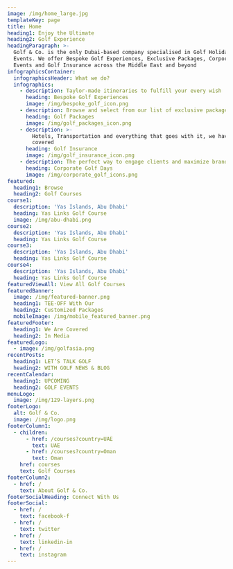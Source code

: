 ```yaml
---
image: /img/home_large.jpg
templateKey: page
title: Home
heading1: Enjoy the Ultimate
heading2: Golf Experience
headingParagraph: >-
  Golf & Co. is the only Dubai-based company specialised in Golf Holidays and
  Events. We offer Bespoke Golf Experiences, Exclusive Packages, Corporate
  Events and Golf Insurance across the Middle East and beyond
infographicsContainer:
  infographicsHeader: What we do?
  infographics:
    - description: Taylor-made itineraries to fulfill your every wish
      heading: Bespoke Golf Experiences
      image: /img/bespoke_golf_icon.png
    - description: Browse and select from our list of exclusive packages
      heading: Golf Packages
      image: /img/golf_packages_icon.png
    - description: >-
        Hotels, Transportation and everything that goes with it, we have it all
        covered
      heading: Golf Insurance
      image: /img/golf_insurance_icon.png
    - description: The perfect way to engage clients and maximize brand value
      heading: Corporate Golf Days
      image: /img/corporate_golf_icons.png
featured:
  heading1: Browse
  heading2: Golf Courses
course1:
  description: 'Yas Islands, Abu Dhabi'
  heading: Yas Links Golf Course
  image: /img/abu-dhabi.png
course2:
  description: 'Yas Islands, Abu Dhabi'
  heading: Yas Links Golf Course
course3:
  description: 'Yas Islands, Abu Dhabi'
  heading: Yas Links Golf Course
course4:
  description: 'Yas Islands, Abu Dhabi'
  heading: Yas Links Golf Course
featuredViewAll: View All Golf Courses
featuredBanner:
  image: /img/featured-banner.png
  heading1: TEE-OFF With Our
  heading2: Customized Packages
  mobileImage: /img/mobile_featured_banner.png
featuredFooter:
  heading1: We Are Covered
  heading2: In Media
featuredLogo:
  - image: /img/golfasia.png
recentPosts:
  heading1: LET’S TALK GOLF
  heading2: WITH GOLF NEWS & BLOG
recentCalendar:
  heading1: UPCOMING
  heading2: GOLF EVENTS
menuLogo:
  image: /img/129-layers.png
footerLogo:
  alt: Golf & Co.
  image: /img/logo.png
footerColumn1:
  - children:
      - href: /courses?country=UAE
        text: UAE
      - href: /courses?country=Oman
        text: Oman
    href: courses
    text: Golf Courses
footerColumn2:
  - href: /
    text: About Golf & Co.
footerSocialHeading: Connect With Us
footerSocial:
  - href: /
    text: facebook-f
  - href: /
    text: twitter
  - href: /
    text: linkedin-in
  - href: /
    text: instagram
---
```


